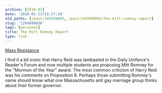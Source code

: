 ```yaml
---
archive: [2010-01]
date: '2010-01-21T14:27:10'
old_paths: [/post/345999895, /post/345999895/the-mitt-romney-report]
slug: '1264084030'
tags: [personal]
title: The Mitt Romney Report
type: link
---
```


[Mass Resistance][1]

I find it a bit ironic that Harry Reid was lambasted in the Daily
Unifarce's Reader's Forum and now multiple students are proposing Mitt
Romney for the "Mormon of the Year" award.  The most common criticism of
Harry Reid was his comments on Proposition 8. Perhaps those submitting
Romney's name should know what one Massachusetts anti gay marriage group
thinks about their former governor.

[1]: http://massresistance.org/romney/
